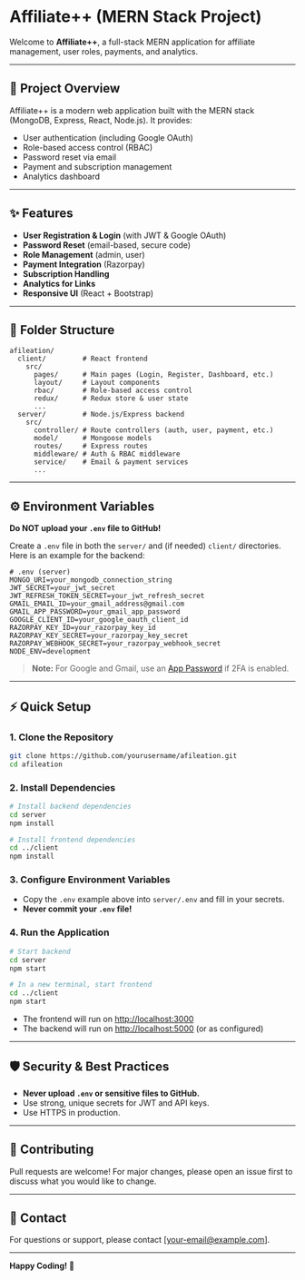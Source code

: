 # Affiliate++ (MERN Stack Project)

Welcome to **Affiliate++**, a full-stack MERN application for affiliate management, user roles, payments, and analytics.

---

## 🚀 Project Overview
Affiliate++ is a modern web application built with the MERN stack (MongoDB, Express, React, Node.js). It provides:
- User authentication (including Google OAuth)
- Role-based access control (RBAC)
- Password reset via email
- Payment and subscription management
- Analytics dashboard

---

## ✨ Features
- **User Registration & Login** (with JWT & Google OAuth)
- **Password Reset** (email-based, secure code)
- **Role Management** (admin, user)
- **Payment Integration** (Razorpay)
- **Subscription Handling**
- **Analytics for Links**
- **Responsive UI** (React + Bootstrap)

---

## 📁 Folder Structure
```
afileation/
  client/         # React frontend
    src/
      pages/      # Main pages (Login, Register, Dashboard, etc.)
      layout/     # Layout components
      rbac/       # Role-based access control
      redux/      # Redux store & user state
      ...
  server/         # Node.js/Express backend
    src/
      controller/ # Route controllers (auth, user, payment, etc.)
      model/      # Mongoose models
      routes/     # Express routes
      middleware/ # Auth & RBAC middleware
      service/    # Email & payment services
      ...
```

---

## ⚙️ Environment Variables

**Do NOT upload your `.env` file to GitHub!**

Create a `.env` file in both the `server/` and (if needed) `client/` directories. Here is an example for the backend:

```env
# .env (server)
MONGO_URI=your_mongodb_connection_string
JWT_SECRET=your_jwt_secret
JWT_REFRESH_TOKEN_SECRET=your_jwt_refresh_secret
GMAIL_EMAIL_ID=your_gmail_address@gmail.com
GMAIL_APP_PASSWORD=your_gmail_app_password
GOOGLE_CLIENT_ID=your_google_oauth_client_id
RAZORPAY_KEY_ID=your_razorpay_key_id
RAZORPAY_KEY_SECRET=your_razorpay_key_secret
RAZORPAY_WEBHOOK_SECRET=your_razorpay_webhook_secret
NODE_ENV=development
```

> **Note:** For Google and Gmail, use an [App Password](https://support.google.com/accounts/answer/185833) if 2FA is enabled.

---

## ⚡ Quick Setup

### 1. **Clone the Repository**
```bash
git clone https://github.com/yourusername/afileation.git
cd afileation
```

### 2. **Install Dependencies**
```bash
# Install backend dependencies
cd server
npm install

# Install frontend dependencies
cd ../client
npm install
```

### 3. **Configure Environment Variables**
- Copy the `.env` example above into `server/.env` and fill in your secrets.
- **Never commit your `.env` file!**

### 4. **Run the Application**
```bash
# Start backend
cd server
npm start

# In a new terminal, start frontend
cd ../client
npm start
```

- The frontend will run on [http://localhost:3000](http://localhost:3000)
- The backend will run on [http://localhost:5000](http://localhost:5000) (or as configured)

---

## 🛡️ Security & Best Practices
- **Never upload `.env` or sensitive files to GitHub.**
- Use strong, unique secrets for JWT and API keys.
- Use HTTPS in production.

---

## 🤝 Contributing
Pull requests are welcome! For major changes, please open an issue first to discuss what you would like to change.

---

## 📧 Contact
For questions or support, please contact [your-email@example.com].

---

**Happy Coding! 🚀** 